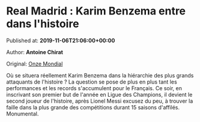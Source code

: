 
# Real Madrid : Karim Benzema entre dans l'histoire

Published at: **2019-11-06T21:06:00+00:00**

Author: **Antoine Chirat**

Original: [Onze Mondial](http://www.onzemondial.com/ligue-des-champions/real-madrid-karim-benzema-entre-dans-l-histoire-201842)

Où se situera réellement Karim Benzema dans la hiérarchie des plus grands attaquants de l'histoire ? La question se pose de plus en plus tant les performances et les records s'accumulent pour le Français. Ce soir, en inscrivant son premier but de l'année en Ligue des Champions, il devient le second joueur de l'histoire, après Lionel Messi excusez du peu, à trouver la faille dans la plus grande des compétitions durant 15 saisons d'affilés. Monumental.
